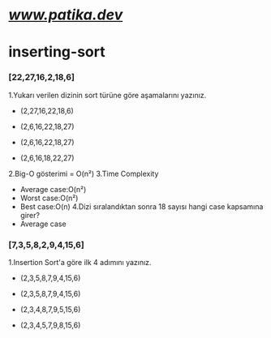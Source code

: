 # *www.patika.dev*
# inserting-sort
### [22,27,16,2,18,6] 

1.Yukarı verilen dizinin sort türüne göre aşamalarını yazınız.

- (2,27,16,22,18,6)

- (2,6,16,22,18,27)

- (2,6,16,22,18,27)

- (2,6,16,18,22,27)

2.Big-O gösterimi = O(n²)
3.Time Complexity
- Average case:O(n²)
- Worst case:O(n²)
- Best case:O(n)
4.Dizi sıralandıktan sonra 18 sayısı hangi case kapsamına girer?
- Average case

### [7,3,5,8,2,9,4,15,6] 
1.Insertion Sort'a göre ilk 4 adımını yazınız.
- (2,3,5,8,7,9,4,15,6)

- (2,3,5,8,7,9,4,15,6)

- (2,3,4,8,7,9,5,15,6)

- (2,3,4,5,7,9,8,15,6)
